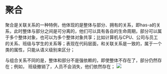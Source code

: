 # 聚合
聚合是关联关系的一种特例，他体现的是整体与部分、拥有的关系，即has-a的关系，此时整体与部分之间是可分离的，他们可以具有各自的生命周期，部分可以属于多个整体对象，也可以为多个整体对象共享；比如计算机与CPU、公司与员工的关系、班级与学生的关系等；表现在代码层面，和关联关系是一致的，属于一个类的属性，只能从语义级别来区分；


与组合关系不同的是，整体和部分不是强依赖的，即使整体不存在了，部分仍然存在；例如， 班级撤销了，人员不会消失，他们依然存在；
![](https://github.com/jasonim/design-patterns/blob/master/image/aggregation.svg)
